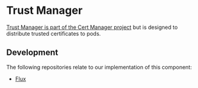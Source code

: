 # Trust Manager
[Trust Manager is part of the Cert Manager project](https://cert-manager.io/docs/trust/) but is designed to distribute trusted certificates to pods.

## Development
The following repositories relate to our implementation of this component:
* [Flux](https://github.com/lsc-sde/iac-flux-certmanager)